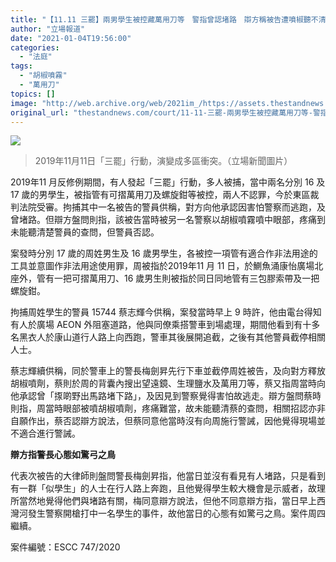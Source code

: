 ```yaml
---
title: "【11.11 三罷】兩男學生被控藏萬用刀等　警指曾認堵路　辯方稱被告遭噴椒聽不清提問"
author: "立場報道"
date: "2021-01-04T19:56:00"
categories:
  - "法庭"
tags:
  - "胡椒噴霧"
  - "萬用刀"
topics: []
image: "http://web.archive.org/web/2021im_/https://assets.thestandnews.com/media/photos/75223835_3333464990059583_1197398102865084416_o_qTKU0.png"
original_url: "thestandnews.com/court/11-11-三罷-兩男學生被控藏萬用刀等-警指曾認堵路-辯方稱被告遭噴椒聽不清提問"
---
```

![](http://web.archive.org/web/2021im_/https://assets.thestandnews.com/media/photos/75223835_3333464990059583_1197398102865084416_o_qTKU0.png)
> 2019年11月11日「三罷」行動，演變成多區衝突。（立場新聞圖片）

2019年11 月反修例期間，有人發起「三罷」行動，多人被捕，當中兩名分別 16 及 17 歲的男學生，被指管有可摺萬用刀及螺旋鉗等被控，兩人不認罪，今於東區裁判法院受審。拘捕其中一名被告的警員供稱，對方向他承認因害怕警察而逃跑，及曾堵路。但辯方盤問則指，該被告當時被另一名警察以胡椒噴霧噴中眼部，疼痛到未能聽清楚警員的查問，但警員否認。

案發時分別 17 歲的周姓男生及 16 歲男學生，各被控一項管有適合作非法用途的工具並意圖作非法用途使用罪，周被指於2019年11 月 11 日，於鰂魚涌康怡廣場北座外，管有一把可摺萬用刀、16 歲男生則被指於同日同地管有三包膠索帶及一把螺旋鉗。

拘捕周姓學生的警員 15744 蔡志輝今供稱，案發當時早上 9 時許，他由電台得知有人於廣場 AEON 外阻塞道路，他與同僚乘搭警車到場處理，期間他看到有十多名黑衣人於康山道行人路上向西跑，警車其後展開追截，之後有其他警員截停相關人士。

蔡志輝續供稱，同於警車上的警長梅劍昇先行下車並截停周姓被告，及向對方釋放胡椒噴劑，蔡則於周的背囊內搜出望遠鏡、生理鹽水及萬用刀等，蔡又指周當時向他承認曾「揼啲野出馬路堵下路」，及因見到警察覺得害怕故逃走。辯方盤問蔡時則指，周當時眼部被噴胡椒噴劑，疼痛難當，故未能聽清蔡的查問，相關招認亦非自願作出，蔡否認辯方說法，但蔡同意他當時沒有向周施行警誡，因他覺得現場並不適合進行警誡。

**辯方指警長心態如驚弓之鳥**

代表次被告的大律師則盤問警長梅劍昇指，他當日並沒有看見有人堵路，只是看到有一群「似學生」的人士在行人路上奔跑，且他覺得學生較大機會是示威者，故理所當然地覺得他們與堵路有關，梅同意辯方說法，但他不同意辯方指，當日早上西灣河發生警察開槍打中一名學生的事件，故他當日的心態有如驚弓之鳥。案件周四繼續。

案件編號：ESCC 747/2020